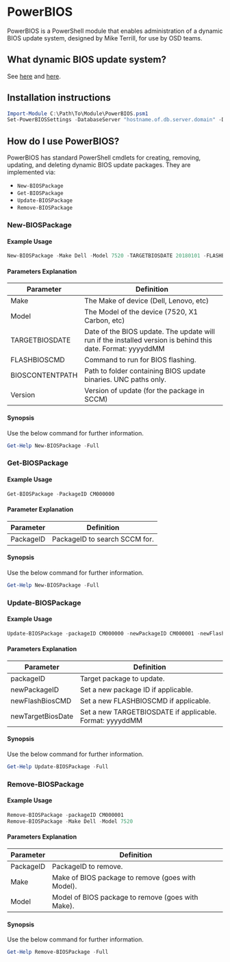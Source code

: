 # PowerBIOS
PowerBIOS is a PowerShell module that enables administration of a dynamic BIOS update system, designed by Mike Terrill, for use by OSD teams.


## What dynamic BIOS update system?
See [here](https://miketerrill.net/2017/09/10/configuration-manager-dynamic-drivers-bios-management-with-total-control-part-1/) and [here](https://miketerrill.net/2017/09/17/configuration-manager-dynamic-drivers-bios-management-with-total-control-part-2/).


## Installation instructions
```powershell
Import-Module C:\Path\To\Module\PowerBIOS.psm1
Set-PowerBIOSSettings -DatabaseServer "hostname.of.db.server.domain" -DBName "BIOS_Database" -NetworkLibrary dbmssocn -SiteServer "hostname.of.sccm.server.domain" -SCCMSiteCode CM1
```

## How do I use PowerBIOS? 
PowerBIOS has standard PowerShell cmdlets for creating, removing, updating, and deleting dynamic BIOS update packages. They are implemented via:
* `New-BIOSPackage`
* `Get-BIOSPackage`
* `Update-BIOSPackage`
* `Remove-BIOSPackage`



### New-BIOSPackage
#### Example Usage
```powershell
New-BIOSPackage -Make Dell -Model 7520 -TARGETBIOSDATE 20180101 -FLASHBIOSCMD FlashBios.cmd -BIOSContentPath \\path\to\folder\containing\files -Version 1.0.0
```
#### Parameters Explanation
| Parameter | Definition |
| -------- | -------- |
| Make | The Make of device (Dell, Lenovo, etc)|
| Model | The Model of the device (7520, X1 Carbon, etc)|
| TARGETBIOSDATE | Date of the BIOS update. The update will run if the installed version is behind this date. Format: yyyyddMM |
| FLASHBIOSCMD | Command to run for BIOS flashing. |
| BIOSCONTENTPATH | Path to folder containing BIOS update binaries. UNC paths only. |
| Version | Version of update (for the package in SCCM) |
#### Synopsis
Use the below command for further information.
```powershell
Get-Help New-BIOSPackage -Full
```

### Get-BIOSPackage
#### Example Usage
```powershell
Get-BIOSPackage -PackageID CM000000
```
#### Parameter Explanation
| Parameter | Definition |
| -------- | -------- |
| PackageID | PackageID to search SCCM for. |
#### Synopsis
Use the below command for further information.
```powershell
Get-Help New-BIOSPackage -Full
```

### Update-BIOSPackage
#### Example Usage
```powershell
Update-BIOSPackage -packageID CM000000 -newPackageID CM000001 -newFlashBiosCMD FlashBios.bat -newTargetBiosDate 20180102
```
#### Parameters Explanation
| Parameter | Definition |
| -------- | -------- |
| packageID | Target package to update. |
| newPackageID | Set a new package ID if applicable. |
| newFlashBiosCMD | Set a new FLASHBIOSCMD if applicable. |
| newTargetBiosDate | Set a new TARGETBIOSDATE if applicable. Format: yyyyddMM |
#### Synopsis
Use the below command for further information.
```powershell
Get-Help Update-BIOSPackage -Full
```

### Remove-BIOSPackage
#### Example Usage
```powershell
Remove-BIOSPackage -packageID CM000001
Remove-BIOSPackage -Make Dell -Model 7520
```
#### Parameters Explanation
| Parameter | Definition |
| -------- | -------- |
| PackageID | PackageID to remove. |
| Make | Make of BIOS package to remove (goes with Model). |
| Model | Model of BIOS package to remove (goes with Make). |
#### Synopsis
Use the below command for further information.
```powershell
Get-Help Remove-BIOSPackage -Full
```
